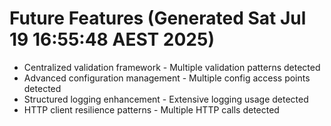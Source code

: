 # Future Features (Generated Sat Jul 19 16:55:48 AEST 2025)
- Centralized validation framework - Multiple validation patterns detected
- Advanced configuration management - Multiple config access points detected
- Structured logging enhancement - Extensive logging usage detected
- HTTP client resilience patterns - Multiple HTTP calls detected

